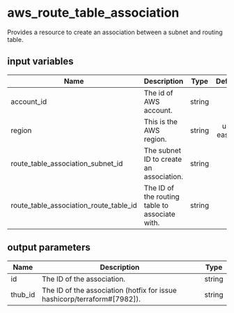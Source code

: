 # aws_route_table_association

Provides a resource to create an association between a subnet and routing table.

## input variables

| Name | Description | Type | Default | Required |
|------|-------------|:----:|:-----:|:-----:|
|account_id|The id of AWS account.|string||Yes|
|region|This is the AWS region.|string|us-east-1|Yes|
|route_table_association_subnet_id|The subnet ID to create an association.|string||Yes|
|route_table_association_route_table_id|The ID of the routing table to associate with.|string||Yes|

## output parameters

| Name | Description | Type |
|------|-------------|:----:|
|id|The ID of the association.|string|
|thub_id|The ID of the association (hotfix for issue hashicorp/terraform#[7982]).|string|
